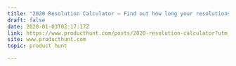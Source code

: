 ```yaml
---
title: "2020 Resolution Calculator — Find out how long your resolutions will last!"
draft: false
date: 2020-01-03T02:17:17Z
link: https://www.producthunt.com/posts/2020-resolution-calculator?utm_medium=RSS&utm_source=hune
site: www.producthunt.com
topic: product hunt  

---
```

